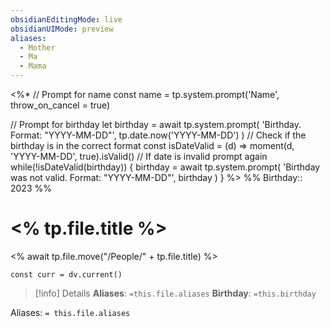 ```yaml
---
obsidianEditingMode: live
obsidianUIMode: preview
aliases:
  - Mother
  - Ma
  - Mama
---
```

<%*
// Prompt for name
const name = tp.system.prompt('Name', throw_on_cancel = true)

// Prompt for birthday
let birthday = await tp.system.prompt(
	'Birthday. Format: "YYYY-MM-DD"',
	tp.date.now('YYYY-MM-DD')
)
// Check if the birthday is in the correct format
const isDateValid = (d) => moment(d, 'YYYY-MM-DD', true).isValid()
// If date is invalid prompt again
while(!isDateValid(birthday)) {
	birthday = await tp.system.prompt(
		'Birthday was not valid. Format: "YYYY-MM-DD"',
		birthday
	)
}
%>
%%
Birthday:: 2023
%%
# <% tp.file.title %>
<% await tp.file.move("/People/" + tp.file.title) %>
```dataviewjs
const curr = dv.current()

```

> [!info] Details
> **Aliases**: `=this.file.aliases`
> **Birthday**: `=this.birthday`

Aliases: `= this.file.aliases`